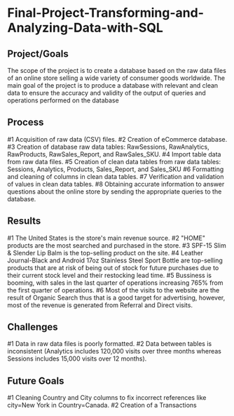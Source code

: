 # Final-Project-Transforming-and-Analyzing-Data-with-SQL

## Project/Goals
The scope of the project is to create a database based on the raw data files of an online store selling a wide variety of consumer goods worldwide. 
The main goal of the project is to produce a database with relevant and clean data to ensure the accuracy and validity of the output of queries and operations performed on the database

## Process
#1 Acquisition of raw data (CSV) files.
#2 Creation of eCommerce database.
#3 Creation of database raw data tables: RawSessions, RawAnalytics, RawProducts, RawSales_Report, and RawSales_SKU.
#4 Import table data from raw data files.
#5 Creation of clean data tables from raw data tables: Sessions, Analytics, Products, Sales_Report, and Sales_SKU
#6 Formatting and cleaning of columns in clean data tables.
#7 Verification and validation of values in clean data tables.
#8 Obtaining accurate information to answer questions about the online store by sending the appropriate queries to the database.

## Results
#1 The United States is the store's main revenue source.
#2 "HOME" products are the most searched and purchased in the store.
#3 SPF-15 Slim & Slender Lip Balm is the top-selling product on the site.
#4 Leather Journal-Black and Android 17oz Stainless Steel Sport Bottle are top-selling products that are at risk of being out of stock for future purchases due to their current stock level and their restocking lead time.
#5 Bussiness is booming, with sales in the last quarter of operations increasing 765% from the first quarter of operations.
#6 Most of the visits to the website are the result of Organic Search thus that is a good target for advertising, however, most of the revenue is generated from Referral and Direct visits.

## Challenges 
#1 Data in raw data files is poorly formatted.
#2 Data between tables is inconsistent (Analytics includes 120,000 visits over three months whereas Sessions includes 15,000 visits over 12 months).

## Future Goals
#1 Cleaning Country and City columns to fix incorrect references like city=New York in Country=Canada.
#2 Creation of a Transactions
